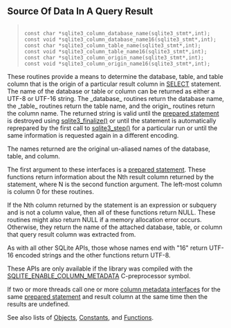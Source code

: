 ## Source Of Data In A Query Result




> ```
> 
> const char *sqlite3_column_database_name(sqlite3_stmt*,int);
> const void *sqlite3_column_database_name16(sqlite3_stmt*,int);
> const char *sqlite3_column_table_name(sqlite3_stmt*,int);
> const void *sqlite3_column_table_name16(sqlite3_stmt*,int);
> const char *sqlite3_column_origin_name(sqlite3_stmt*,int);
> const void *sqlite3_column_origin_name16(sqlite3_stmt*,int);
> 
> ```



These routines provide a means to determine the database, table, and
table column that is the origin of a particular result column in
[SELECT](../lang_select.html) statement.
The name of the database or table or column can be returned as
either a UTF\-8 or UTF\-16 string. The \_database\_ routines return
the database name, the \_table\_ routines return the table name, and
the origin\_ routines return the column name.
The returned string is valid until the [prepared statement](../c3ref/stmt.html) is destroyed
using [sqlite3\_finalize()](../c3ref/finalize.html) or until the statement is automatically
reprepared by the first call to [sqlite3\_step()](../c3ref/step.html) for a particular run
or until the same information is requested
again in a different encoding.


The names returned are the original un\-aliased names of the
database, table, and column.


The first argument to these interfaces is a [prepared statement](../c3ref/stmt.html).
These functions return information about the Nth result column returned by
the statement, where N is the second function argument.
The left\-most column is column 0 for these routines.


If the Nth column returned by the statement is an expression or
subquery and is not a column value, then all of these functions return
NULL. These routines might also return NULL if a memory allocation error
occurs. Otherwise, they return the name of the attached database, table,
or column that query result column was extracted from.


As with all other SQLite APIs, those whose names end with "16" return
UTF\-16 encoded strings and the other functions return UTF\-8\.


These APIs are only available if the library was compiled with the
[SQLITE\_ENABLE\_COLUMN\_METADATA](../compile.html#enable_column_metadata) C\-preprocessor symbol.


If two or more threads call one or more
[column metadata interfaces](../c3ref/column_database_name.html)
for the same [prepared statement](../c3ref/stmt.html) and result column
at the same time then the results are undefined.


See also lists of
 [Objects](../c3ref/objlist.html),
 [Constants](../c3ref/constlist.html), and
 [Functions](../c3ref/funclist.html).


